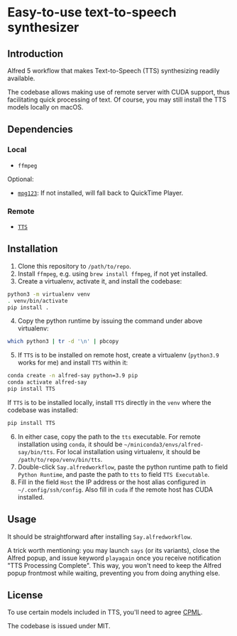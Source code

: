 # Easy-to-use text-to-speech synthesizer

## Introduction

Alfred 5 workflow that makes Text-to-Speech (TTS) synthesizing readily available.

The codebase allows making use of remote server with CUDA support, thus facilitating quick processing of text.
Of course, you may still install the TTS models locally on macOS.

## Dependencies

### Local

- `ffmpeg`

Optional:

- [`mpg123`](https://www.mpg123.de): If not installed, will fall back to QuickTime Player.

### Remote

- [`TTS`](https://github.com/mozilla/TTS)

## Installation

1. Clone this repository to `/path/to/repo`.
2. Install `ffmpeg`, e.g. using `brew install ffmpeg`, if not yet installed.
3. Create a virtualenv, activate it, and install the codebase:

```bash
python3 -m virtualenv venv
. venv/bin/activate
pip install .
```

4. Copy the python runtime by issuing the command under above virtualenv:

```bash
which python3 | tr -d '\n' | pbcopy
```

5. If `TTS` is to be installed on remote host, create a virtualenv (`python3.9` works for me) and install `TTS` within it:

```bash
conda create -n alfred-say python=3.9 pip
conda activate alfred-say
pip install TTS
```

If `TTS` is to be installed locally, install `TTS` directly in the `venv` where the codebase was installed:

```bash
pip install TTS
```

6. In either case, copy the path to the `tts` executable. For remote installation using `conda`, it should be `~/miniconda3/envs/alfred-say/bin/tts`. For local installation using virtualenv, it should be `/path/to/repo/venv/bin/tts`.
7. Double-click `Say.alfredworkflow`, paste the python runtime path to field `Python Runtime`, and paste the path to `tts` to field `TTS Executable`.
8. Fill in the field `Host` the IP address or the host alias configured in `~/.config/ssh/config`. Also fill in `cuda` if the remote host has CUDA installed.

## Usage

It should be straightforward after installing `Say.alfredworkflow`.

A trick worth mentioning: you may launch `says` (or its variants), close the Alfred popup, and issue keyword `playagain` once you receive notification "TTS Processing Complete".
This way, you won't need to keep the Alfred popup frontmost while waiting, preventing you from doing anything else.

## License

To use certain models included in TTS, you'll need to agree [CPML](https://coqui.ai/cpml).

The codebase is issued under MIT.
